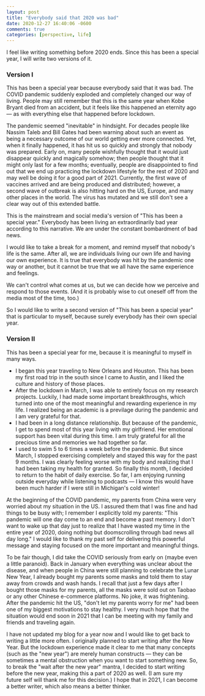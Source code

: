 ```yaml
---
layout: post
title: "Everybody said that 2020 was bad"
date: 2020-12-27 16:40:06 -0600
comments: true
categories: [perspective, life]
---
```


I feel like writing something before 2020 ends. Since this has been a special year, I will write two versions of it.

### Version I

This has been a special year because everybody said that it was bad. The COVID pandemic suddenly exploded and completely changed our way of living. People may still remember that this is the same year when Kobe Bryant died from an accident, but it feels like this happened an eternity ago — as with everything else that happened before lockdown.

<!--more-->

The pandemic seemed "inevitable" in hindsight. For decades people like Nassim Taleb and Bill Gates had been warning about such an event as being a necessary outcome of our world getting ever more connected. Yet, when it finally happened, it has hit us so quickly and strongly that nobody was prepared. Early on, many people wishfully thought that it would just disappear quickly and magically somehow; then people thought that it might only last for a few months; eventually, people are disappointed to find out that we end up practicing the lockdown lifestyle for the rest of 2020 and may well be doing it for a good part of 2021. Currently, the first wave of vaccines arrived and are being produced and distributed; however, a second wave of outbreak is also hitting hard on the US, Europe, and many other places in the world. The virus has mutated and we still don't see a clear way out of this extended battle.

This is the mainstream and social media's version of "This has been a special year." Everybody has been living an extraordinarily bad year according to this narrative. We are under the constant bombardment of bad news.

I would like to take a break for a moment, and remind myself that nobody's life is the same. After all, we are individuals living our own life and having our own experience. It is true that everybody was hit by the pandemic one way or another, but it cannot be true that we all have the same experience and feelings.

We can't control what comes at us, but we can decide how we perceive and respond to those events. (And it is probably wise to cut oneself off from the media most of the time, too.)

So I would like to write a second version of "This has been a special year" that is particular to myself, because surely everybody has their own special year.

### Version II

This has been a special year for me, because it is meaningful to myself in many ways.

- I began this year traveling to New Orleans and Houston. This has been my first road trip in the south since I came to Austin, and I liked the culture and history of those places.
- After the lockdown in March, I was able to entirely focus on my research projects. Luckily, I had made some important breakthroughs, which turned into one of the most meaningful and rewarding experience in my life. I realized being an academic is a previlage during the pandemic and I am very grateful for that.
- I had been in a long distance relationship. But because of the pandemic, I get to spend most of this year living with my girlfriend. Her emotional support has been vital during this time. I am truly grateful for all the precious time and memories we had together so far.
- I used to swim 5 to 6 times a week before the pandemic. But since March, I stopped exercising completely and stayed this way for the past 9 months. I was clearly feeling worse with my body and realizing that I had been taking my health for granted. So finally this month, I decided to return to the habit of daily exercise. So far, I am enjoying running outside everyday while listening to podcasts — I know this would have been much harder if I were still in Michigan's cold winter!

At the beginning of the COVID pandemic, my parents from China were very worried about my situation in the US. I assured them that I was fine and had things to be busy with; I remember I explicitly told my parents: "This pandemic will one day come to an end and become a past memory. I don't want to wake up that day just to realize that I have wasted my time in the entire year of 2020, doing nothing but doomscrolling through bad news all day long." I would like to thank my past self for delivering this powerful message and staying focused on the more important and meaningful things.

To be fair though, I did take the COVID seriously from early on (maybe even a little paranoid). Back in January when everything was unclear about the disease, and when people in China were still planning to celebrate the Lunar New Year, I already bought my parents some masks and told them to stay away from crowds and wash hands. I recall that just a few days after I bought those masks for my parents, all the masks were sold out on Taobao or any other Chinese e-commerce platforms. No joke, it was frightening. After the pandemic hit the US, "don't let my parents worry for me" had been one of my biggest motivations to stay healthy. I very much hope that the situation would end soon in 2021 that I can be meeting with my family and friends and traveling again.

I have not updated my blog for a year now and I would like to get back to writing a little more often. I originally planned to start writing after the New Year. But the lockdown experience made it clear to me that many concepts (such as the "new year") are merely human constructs — they can be sometimes a mental obstruction when you want to start something new. So, to break the "wait after the new year" mantra, I decided to start writing before the new year, making this a part of 2020 as well. (I am sure my future self will thank me for this decision.) I hope that in 2021, I can become a better writer, which also means a better thinker.